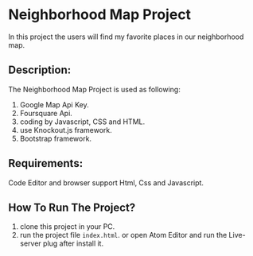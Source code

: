 # Neighborhood Map Project

In this project the users will find my favorite places in our neighborhood map.

## Description:

The Neighborhood Map Project is used as following:
1. Google Map Api Key.
2. Foursquare Api.
3. coding by Javascript, CSS and HTML.
4. use Knockout.js framework.
5. Bootstrap framework.

## Requirements:

Code Editor and browser support Html, Css and Javascript.

## How To Run The Project?

1. clone this project in your PC.
2. run the project file `index.html`.
    or open Atom Editor and run the Live-server plug after install it.
